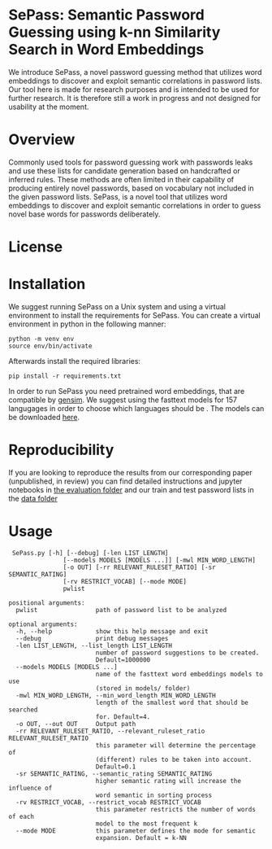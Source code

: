 # SePass: Semantic Password Guessing using k-nn Similarity Search in Word Embeddings

We introduce SePass, a novel password guessing method that utilizes word embeddings to discover and exploit semantic correlations in password lists. 
Our tool here is made for research purposes and is intended to be used for further research. It is therefore still a work in progress and not designed for usability at the moment. 
 
 # Overview
Commonly used tools for password guessing work with passwords leaks and use these lists for candidate generation based on handcrafted or inferred rules. These methods are often limited in their capability of producing entirely novel passwords, based on vocabulary not included in the given password lists. SePass, is a novel tool that utilizes word embeddings to discover and exploit semantic correlations in order to guess novel base words for passwords deliberately. 
 
 # License
 
 
 
 # Installation
 
 We suggest running SePass on a Unix system and using a virtual environment to install the requirements for SePass. 
 You can create a virtual environment in python in the following manner:
 
 ```
 python -m venv env 
 source env/bin/activate
 ```
 Afterwards install the required libraries:
 
 ```
 pip install -r requirements.txt
 ```
 
In order to run SePass you need pretrained word embeddings, that are compatible by [gensim](https://radimrehurek.com/gensim/). We suggest using the fasttext models for 157 langugages in order to choose which languages should be . The models can be downloaded [here](https://fasttext.cc/docs/en/crawl-vectors.html).
 
 # Reproducibility
 
 If you are looking to reproduce the results from our corresponding paper (unpublished, in review) you can find detailed instructions and jupyter notebooks in [the evaluation folder](/evaluation/) and our train and test password lists in the [data folder](/data/)
 
 # Usage
 
```
 SePass.py [-h] [--debug] [-len LIST_LENGTH]
               [--models MODELS [MODELS ...]] [-mwl MIN_WORD_LENGTH]
               [-o OUT] [-rr RELEVANT_RULESET_RATIO] [-sr SEMANTIC_RATING]
               [-rv RESTRICT_VOCAB] [--mode MODE]
               pwlist
               
positional arguments:
  pwlist                path of password list to be analyzed

optional arguments:
  -h, --help            show this help message and exit
  --debug               print debug messages
  -len LIST_LENGTH, --list_length LIST_LENGTH
                        number of password suggestions to be created.
                        Default=1000000
  --models MODELS [MODELS ...]
                        name of the fasttext word embeddings models to use
                        (stored in models/ folder)
  -mwl MIN_WORD_LENGTH, --min_word_length MIN_WORD_LENGTH
                        length of the smallest word that should be searched
                        for. Default=4.
  -o OUT, --out OUT     Output path
  -rr RELEVANT_RULESET_RATIO, --relevant_ruleset_ratio RELEVANT_RULESET_RATIO
                        this parameter will determine the percentage of
                        (different) rules to be taken into account.
                        Default=0.1
  -sr SEMANTIC_RATING, --semantic_rating SEMANTIC_RATING
                        higher semantic rating will increase the influence of
                        word semantic in sorting process
  -rv RESTRICT_VOCAB, --restrict_vocab RESTRICT_VOCAB
                        this parameter restricts the number of words of each
                        model to the most frequent k
  --mode MODE           this parameter defines the mode for semantic
                        expansion. Default = k-NN
```
